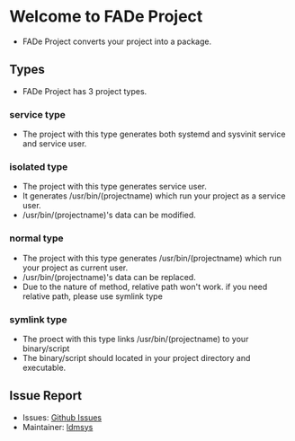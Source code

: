 # Welcome to FADe Project
 * FADe Project converts your project into a package.
<!-- Insert Images here-->

<!--### Try on guide
 * Enter on your terminal:
```shell
 $ git clone https://github.com/fade-project/fade
 $ cd fade
 $ npm install
``` -->

## Types
 * FADe Project has 3 project types.

### service type
 * The project with this type generates both systemd and sysvinit service and service user.

### isolated type
 * The project with this type generates service user.
 * It generates /usr/bin/(projectname) which run your project as a service user.
 * /usr/bin/(projectname)'s data can be modified.

### normal type
 * The project with this type generates /usr/bin/(projectname) which run your project as current user.
 * /usr/bin/(projectname)'s data can be replaced.
 * Due to the nature of method, relative path won't work. if you need relative path, please use symlink type

### symlink type
 * The proect with this type links /usr/bin/(projectname) to your binary/script
 * The binary/script should located in your project directory and executable.

## Issue Report
 * Issues: [Github Issues](https://github.com/fade-project/fade/issues)
 * Maintainer: [ldmsys](https://github.com/ldmsys)